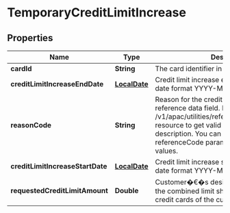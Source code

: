 # TemporaryCreditLimitIncrease

## Properties
Name | Type | Description | Notes
------------ | ------------- | ------------- | -------------
**cardId** | **String** | The card identifier in encrypted format. | 
**creditLimitIncreaseEndDate** | [**LocalDate**](LocalDate.md) | Credit limit increase end  date in ISO 8601 date format YYYY-MM-DD. | 
**reasonCode** | **String** | Reason for the credit limit increase.This is a reference data field. Please use /v1/apac/utilities/referenceData/{reasonCode} resource to get valid value of this field with description. You can use the field name as the referenceCode parameter to retrieve the values. | 
**creditLimitIncreaseStartDate** | [**LocalDate**](LocalDate.md) | Credit limit increase start date in ISO 8601 date format YYYY-MM-DD. | 
**requestedCreditLimitAmount** | **Double** | Customer�€�s desired credit limit. This is the combined limit shared with all the existing credit cards of the customer | 
